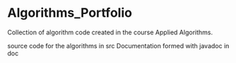 # Algorithms_Portfolio

Collection of algorithm code created in the course Applied Algorithms.

source code for the algorithms in src
Documentation formed with javadoc in doc
